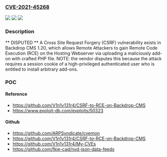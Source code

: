 ### [CVE-2021-45268](https://cve.mitre.org/cgi-bin/cvename.cgi?name=CVE-2021-45268)
![](https://img.shields.io/static/v1?label=Product&message=n%2Fa&color=blue)
![](https://img.shields.io/static/v1?label=Version&message=n%2Fa&color=blue)
![](https://img.shields.io/static/v1?label=Vulnerability&message=n%2Fa&color=brighgreen)

### Description

** DISPUTED ** A Cross Site Request Forgery (CSRF) vulnerability exists in Backdrop CMS 1.20, which allows Remote Attackers to gain Remote Code Execution (RCE) on the Hosting Webserver via uploading a maliciously add-on with crafted PHP file. NOTE: the vendor disputes this because the attack requires a session cookie of a high-privileged authenticated user who is entitled to install arbitrary add-ons.

### POC

#### Reference
- https://github.com/V1n1v131r4/CSRF-to-RCE-on-Backdrop-CMS
- https://www.exploit-db.com/exploits/50323

#### Github
- https://github.com/ARPSyndicate/cvemon
- https://github.com/V1n1v131r4/CSRF-to-RCE-on-Backdrop-CMS
- https://github.com/V1n1v131r4/My-CVEs
- https://github.com/fkie-cad/nvd-json-data-feeds

